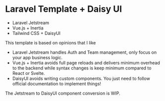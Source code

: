 # Laravel Template + Daisy UI

+ Laravel Jetstream
+ Vue.js + Inertia
+ Tailwind CSS + DaisyUI

This template is based on opinions that I like

+ Laravel Jetstream handles Auth and Team management, only focus on your app business logic.
+ Vue.js + Inertia avoids full page reloads and delivers minimum overhead to the backend while syntax changes is keep minimum compared to React or Svelte.
+ DaisyUI avoids writing custom components. You just need to follow official documentation to implement things!

The Jetstream to DaisyUI component conversion is WIP.
